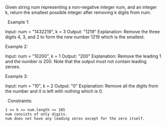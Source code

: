 Given string num representing a non-negative integer num, and an integer k, return the smallest possible integer after removing k digits from num.

 
Example 1:

Input: num = "1432219", k = 3
Output: "1219"
Explanation: Remove the three digits 4, 3, and 2 to form the new number 1219 which is the smallest.


Example 2:

Input: num = "10200", k = 1
Output: "200"
Explanation: Remove the leading 1 and the number is 200. Note that the output must not contain leading zeroes.


Example 3:

Input: num = "10", k = 2
Output: "0"
Explanation: Remove all the digits from the number and it is left with nothing which is 0.


 
Constraints:


	1 <= k <= num.length <= 105
	num consists of only digits.
	num does not have any leading zeros except for the zero itself.

